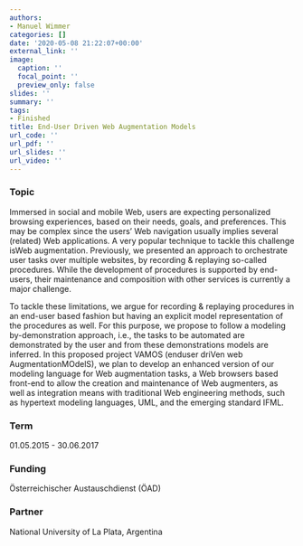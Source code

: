 ```yaml
---
authors:
- Manuel Wimmer
categories: []
date: '2020-05-08 21:22:07+00:00'
external_link: ''
image:
  caption: ''
  focal_point: ''
  preview_only: false
slides: ''
summary: ''
tags:
- Finished
title: End-User Driven Web Augmentation Models
url_code: ''
url_pdf: ''
url_slides: ''
url_video: ''
---
```


### Topic

Immersed in social and mobile Web, users are expecting personalized browsing experiences, based on their needs, goals, and preferences. This may be complex since the users’ Web navigation usually implies several (related) Web applications. A very popular technique to tackle this challenge isWeb augmentation. Previously, we presented an approach to orchestrate user tasks over multiple websites, by recording &amp; replaying so-called procedures. While the development of procedures is supported by end-users, their maintenance and composition with other services is currently a major challenge.

To tackle these limitations, we argue for recording &amp; replaying procedures in an end-user based fashion but having an explicit model representation of the procedures as well. For this purpose, we propose to follow a modeling by-demonstration approach, i.e., the tasks to be automated are demonstrated by the user and from these demonstrations models are inferred. In this proposed project VAMOS (enduser driVen web AugmentationMOdelS), we plan to develop an enhanced version of our modeling language for Web augmentation tasks, a Web browsers based  
 front-end to allow the creation and maintenance of Web augmenters, as well as integration means with traditional Web engineering methods, such as hypertext modeling languages, UML, and the emerging standard IFML.

### Term

01.05.2015 - 30.06.2017

### Funding

<span class="input bigWidth">Österreichischer Austauschdienst (ÖAD)</span>

### Partner

<div class="facility-header-info lf"><p><span title="National University of La Plata">National University of La Plata, Argentina</span></p></div>